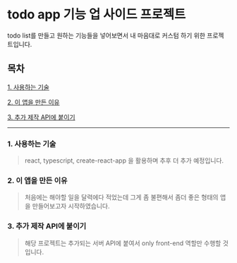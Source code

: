 # todo app 기능 업 사이드 프로젝트

todo list를 만들고 원하는 기능들을 넣어보면서 내 마음대로 커스텀 하기 위한 프로젝트입니다.

## 목차

[1. 사용하는 기술](#1-%EC%82%AC%EC%9A%A9%ED%95%98%EB%8A%94-%EA%B8%B0%EC%88%A0)

[2. 이 앱을 만든 이유](#2-%EC%9D%B4-%EC%95%B1%EC%9D%84-%EB%A7%8C%EB%93%A0-%EC%9D%B4%EC%9C%A0)

[3. 추가 제작 API에 붙이기](#3-%EC%B6%94%EA%B0%80-%EC%A0%9C%EC%9E%91-api%EC%97%90-%EB%B6%99%EC%9D%B4%EA%B8%B0)

---

### 1. 사용하는 기술

> react, typescript, create-react-app 을 활용하며 추후 더 추가 예정입니다.

### 2. 이 앱을 만든 이유

> 처음에는 해야할 일을 달력에다 적었는데 그게 좀 불편해서 좀더 좋은 형태의 앱을 만들어보고자 시작하였습니다.

### 3. 추가 제작 API에 붙이기

> 해당 프로젝트는 추가되는 서버 API에 붙여서 only front-end 역할만 수행할 것입니다.

